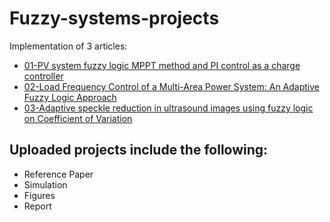 # Fuzzy-systems-projects
Implementation of 3 articles:
- [01-PV system fuzzy logic MPPT method and PI control as a charge controller](https://www.sciencedirect.com/science/article/abs/pii/S1364032117311978)
- [02-Load Frequency Control of a Multi-Area Power System: An Adaptive Fuzzy Logic Approach](https://ieeexplore.ieee.org/abstract/document/6717058)
- [03-Adaptive speckle reduction in ultrasound images using fuzzy logic on Coefficient of Variation](https://www.sciencedirect.com/science/article/abs/pii/S1746809415001354)

## Uploaded projects include the following:
- Reference Paper
- Simulation
- Figures
- Report
